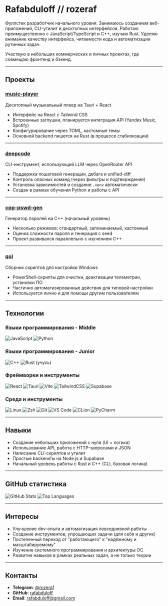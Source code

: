 # Rafabduloff // rozeraf

Фуллстек разработчик начального уровня. Занимаюсь созданием веб-приложений, CLI-утилит и десктопных интерфейсов. Работаю преимущественно с JavaScript/TypeScript и C++, изучаю Rust. Уделяю внимание качеству интерфейса, читаемости кода и автоматизации рутинных задач.

Участвую в небольших коммерческих и личных проектах, где совмещаю фронтенд и бэкенд.

---

## Проекты

### [music-player](https://github.com/rafabduloff/music-player)

Десктопный музыкальный плеер на Tauri + React

* Интерфейс на React с Tailwind CSS
* Встроенные заглушки, планируется интеграция API (Yandex Music, Spotify)
* Конфигурирование через TOML, кастомные темы
* Основной backend пишется на Rust (в процессе стабилизации)

---

### [deepcode](https://github.com/rafabduloff/deepcode)

CLI-инструмент, использующий LLM через OpenRouter API

* Поддержка пошаговой генерации, дебага и unified-diff
* Контроль опасных команд (через фильтры и подтверждения)
* Установка зависимостей и создание `.venv` автоматически
* Создан в рамках обучения Python и работы с API

---

### [cpp-pswd-gen](https://github.com/rafabduloff/cpp-pswd-gen)

Генератор паролей на C++ (начальный уровень)

* Несколько режимов: стандартный, запоминаемый, кастомный
* Оценка сложности пароля и генерация с seed
* Проект развивался параллельно с изучением C++

---

### [qol](https://github.com/rafabduloff/qol)

Сборник скриптов для настройки Windows

* PowerShell-скрипты для очистки, деактивации телеметрии, установки ПО
* Частично автоматизированные действия для типовой настройки
* Используется лично и для помощи другим пользователям

---

## Технологии

### Языки программирования - Middle

![JavaScript](https://img.shields.io/badge/JavaScript-F7DF1E?style=for-the-badge\&logo=javascript\&logoColor=black)
![Python](https://img.shields.io/badge/Python-3776AB?style=for-the-badge\&logo=python\&logoColor=white)

### Языки программирования - Junior

![C++](https://img.shields.io/badge/C++-00599C?style=for-the-badge\&logo=cplusplus\&logoColor=white)
![Rust (учусь)](https://img.shields.io/badge/Rust_learning-000000?style=for-the-badge\&logo=rust\&logoColor=white)

### Фреймворки и инструменты

![React](https://img.shields.io/badge/React-20232A?style=for-the-badge\&logo=react\&logoColor=61DAFB)
![Tauri](https://img.shields.io/badge/Tauri-24C8D8?style=for-the-badge\&logo=tauri\&logoColor=white)
![Vite](https://img.shields.io/badge/Vite-646CFF?style=for-the-badge\&logo=vite\&logoColor=white)
![TailwindCSS](https://img.shields.io/badge/Tailwind_CSS-38B2AC?style=for-the-badge\&logo=tailwind-css\&logoColor=white)
![Supabase](https://img.shields.io/badge/Supabase-learning-3FCF8E?style=for-the-badge\&logo=supabase\&logoColor=white)

### Среда и инструменты

![Linux](https://img.shields.io/badge/Linux-FCC624?style=for-the-badge\&logo=linux\&logoColor=black)
![Zsh](https://img.shields.io/badge/Zsh-89e051?style=for-the-badge\&logo=gnu-bash\&logoColor=black)
![Git](https://img.shields.io/badge/Git-F05032?style=for-the-badge\&logo=git\&logoColor=white)
![VS Code](https://img.shields.io/badge/VS_Code-007ACC?style=for-the-badge\&logo=visual-studio-code\&logoColor=white)
![CLion](https://img.shields.io/badge/CLion-000000?style=for-the-badge\&logo=clion\&logoColor=white)
![PyCharm](https://img.shields.io/badge/PyCharm-000000?style=for-the-badge\&logo=pycharm\&logoColor=white)

---

## Навыки

* Создание небольших приложений с нуля (UI + логика)
* Использование API, работа с HTTP-запросами и JSON
* Написание CLI-скриптов и утилит
* Простые backend'ы на Node.js и Supabase
* Начальный уровень работы с Rust и C++ (CLI, базовая логика)

---

## GitHub статистика

![GitHub Stats](https://github-readme-stats.vercel.app/api?username=rafabduloff\&show_icons=true\&theme=dark\&hide_border=true)
![Top Languages](https://github-readme-stats.vercel.app/api/top-langs/?username=rafabduloff\&layout=compact\&theme=dark\&hide_border=true)

---

## Интересы

* Улучшение dev-опыта и автоматизация повседневной работы
* Создание инструментов, упрощающих задачи (для себя и других)
* Постепенный переход от "работающего" к "надёжному и масштабируемому"
* Изучение системного программирования и архитектуры ОС
* Развитие навыков в рамках реальных задач, а не только теории

---

## Контакты

* **Telegram**: [@rozeraf](https://t.me/rozeraf)
* **GitHub**: [rafabduloff](https://github.com/rafabduloff)
* **Email**: [rafabduloff@gmail.com](mailto:rafabduloff@gmail.com)
